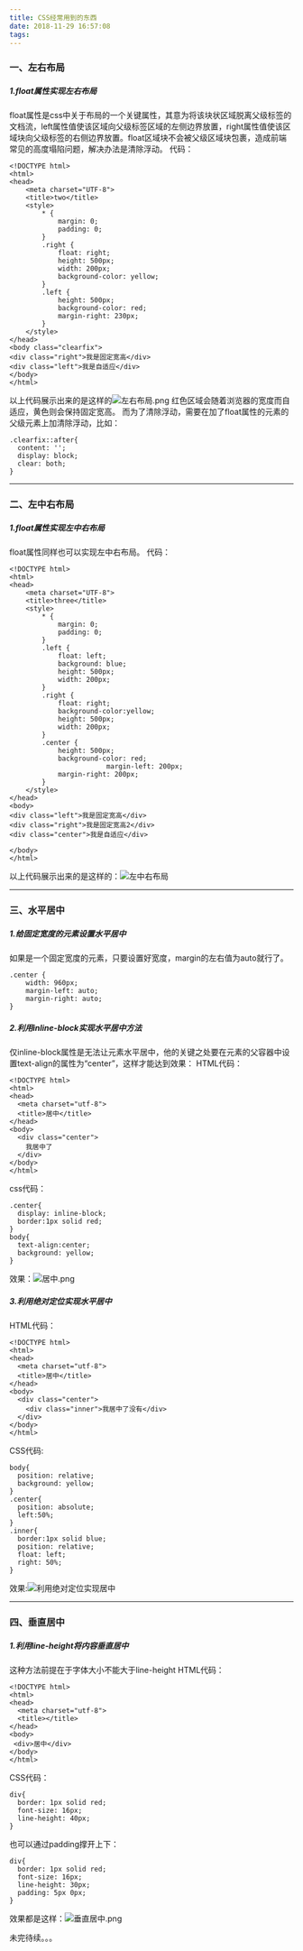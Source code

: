 ```yaml
---
title: CSS经常用到的东西
date: 2018-11-29 16:57:08
tags:
---
```

### 一、左右布局
##### 1.float属性实现左右布局
float属性是css中关于布局的一个关键属性，其意为将该块状区域脱离父级标签的文档流，left属性值使该区域向父级标签区域的左侧边界放置，right属性值使该区域块向父级标签的右侧边界放置。float区域块不会被父级区域块包裹，造成前端常见的高度塌陷问题，解决办法是清除浮动。
代码：
```
<!DOCTYPE html>
<html>
<head>
	<meta charset="UTF-8">
	<title>two</title>
	<style>
		* {
			margin: 0;
			padding: 0;
		}
		.right {
			float: right;
			height: 500px;
			width: 200px;
			background-color: yellow;
		}
		.left {
			height: 500px;
			background-color: red;
			margin-right: 230px;
		}
	</style>
</head>
<body class="clearfix">
<div class="right">我是固定宽高</div>
<div class="left">我是自适应</div>
</body>
</html>
```
以上代码展示出来的是这样的![左右布局.png](https://upload-images.jianshu.io/upload_images/7017681-4865e60f81ca34cd.png?imageMogr2/auto-orient/strip%7CimageView2/2/w/1240)
红色区域会随着浏览器的宽度而自适应，黄色则会保持固定宽高。
而为了清除浮动，需要在加了float属性的元素的父级元素上加清除浮动，比如：
```
.clearfix::after{
  content: '';
  display: block;
  clear: both;
}
```
***        
### 二、左中右布局
##### 1.float属性实现左中右布局
float属性同样也可以实现左中右布局。
代码：
```
<!DOCTYPE html>
<html>
<head>
	<meta charset="UTF-8">
	<title>three</title>
	<style>
		* {
			margin: 0;
			padding: 0;
		}
		.left {
			float: left;
			background: blue;
			height: 500px;
			width: 200px;
		}
		.right {
			float: right;
			background-color:yellow;
			height: 500px;
			width: 200px;
		}
		.center {
			height: 500px;
			background-color: red;
                        margin-left: 200px;
			margin-right: 200px;
		}
	</style>
</head>
<body>
<div class="left">我是固定宽高</div>
<div class="right">我是固定宽高2</div>
<div class="center">我是自适应</div>
	
</body>
</html>
```
以上代码展示出来的是这样的：![左中右布局](https://upload-images.jianshu.io/upload_images/7017681-db9b30792725b6df.png?imageMogr2/auto-orient/strip%7CimageView2/2/w/1240)

***
### 三、水平居中
##### 1.给固定宽度的元素设置水平居中
如果是一个固定宽度的元素，只要设置好宽度，margin的左右值为auto就行了。
```
.center {
	width: 960px;
	margin-left: auto;
	margin-right: auto;
}
```
##### 2.利用inline-block实现水平居中方法
仅inline-block属性是无法让元素水平居中，他的关键之处要在元素的父容器中设置text-align的属性为“center”，这样才能达到效果：
HTML代码：
```
<!DOCTYPE html>
<html>
<head>
  <meta charset="utf-8">
  <title>居中</title>
</head>
<body>
  <div class="center">
    我居中了
  </div>
</body>
</html>
```
css代码：
```
.center{
  display: inline-block;
  border:1px solid red;
}
body{
  text-align:center;
  background: yellow;
}
```
效果：![居中.png](https://upload-images.jianshu.io/upload_images/7017681-ab38c3f9c7df1c33.png?imageMogr2/auto-orient/strip%7CimageView2/2/w/1240)
##### 3.利用绝对定位实现水平居中
HTML代码：
```
<!DOCTYPE html>
<html>
<head>
  <meta charset="utf-8">
  <title>居中</title>
</head>
<body>
  <div class="center">
    <div class="inner">我居中了没有</div>
  </div>
</body>
</html>
```
CSS代码:
```
body{
  position: relative;
  background: yellow;
}
.center{
  position: absolute;
  left:50%;
}
.inner{
  border:1px solid blue;
  position: relative;
  float: left;
  right: 50%;
}
```
效果:![利用绝对定位实现居中](https://upload-images.jianshu.io/upload_images/7017681-6ee00dfe558d413b.png?imageMogr2/auto-orient/strip%7CimageView2/2/w/1240)
***

### 四、垂直居中
##### 1.利用line-height将内容垂直居中
这种方法前提在于字体大小不能大于line-height
HTML代码：
```
<!DOCTYPE html>
<html>
<head>
  <meta charset="utf-8">
  <title></title>
</head>
<body>
 <div>居中</div>
</body>
</html>
```
CSS代码：
```
div{
  border: 1px solid red;
  font-size: 16px;
  line-height: 40px;
}
```
也可以通过padding撑开上下：
```
div{
  border: 1px solid red;
  font-size: 16px;
  line-height: 30px;
  padding: 5px 0px;
}
```
效果都是这样：![垂直居中.png](https://upload-images.jianshu.io/upload_images/7017681-f6cb613dad8f57e7.png?imageMogr2/auto-orient/strip%7CimageView2/2/w/1240)

未完待续。。。
